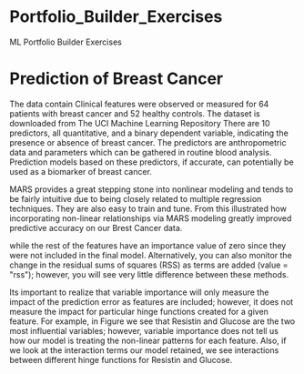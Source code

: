 # Portfolio_Builder_Exercises
ML Portfolio Builder Exercises

# Prediction of Breast Cancer

The data contain Clinical features were observed or measured for 64 patients with breast cancer and 52 healthy controls.
The dataset is downloaded from The UCI Machine Learning Repository
There are 10 predictors, all quantitative, and a binary dependent variable, indicating the presence or absence of breast cancer.
The predictors are anthropometric data and parameters which can be gathered in routine blood analysis.
Prediction models based on these predictors, if accurate, can potentially be used as a biomarker of breast cancer.

MARS provides a great stepping stone into nonlinear modeling and tends to be fairly intuitive due to being closely related to multiple regression techniques.
They are also easy to train and tune.
From this illustrated how incorporating non-linear relationships via MARS modeling greatly improved predictive accuracy on our Brest Cancer data.


while the rest of the features have an importance value of zero since they were not included in the final model.
Alternatively, you can also monitor the change in the residual sums of squares (RSS) as terms are added (value = "rss");
however, you will see very little difference between these methods.

Its important to realize that variable importance will only measure the impact of the prediction error
as features are included; however, it does not measure the impact for particular hinge functions created for a given feature.
For example, in Figure  we see that Resistin and Glucose are the two most influential variables;
however, variable importance does not tell us how our model is treating the non-linear patterns for each feature.
Also, if we look at the interaction terms our model retained,
we see interactions between different hinge functions for  Resistin and Glucose.



